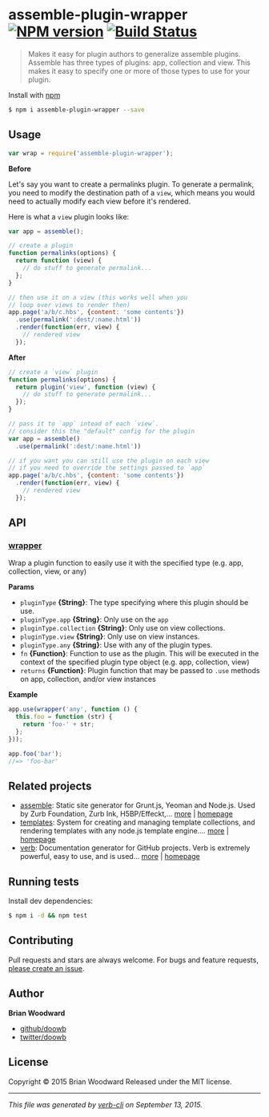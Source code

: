# assemble-plugin-wrapper [![NPM version](https://badge.fury.io/js/assemble-plugin-wrapper.svg)](http://badge.fury.io/js/assemble-plugin-wrapper)  [![Build Status](https://travis-ci.org/doowb/assemble-plugin-wrapper.svg)](https://travis-ci.org/doowb/assemble-plugin-wrapper)

> Makes it easy for plugin authors to generalize assemble plugins. Assemble has three types of plugins: app, collection and view. This makes it easy to specify one or more of those types to use for your plugin.

Install with [npm](https://www.npmjs.com/)

```sh
$ npm i assemble-plugin-wrapper --save
```

## Usage

```js
var wrap = require('assemble-plugin-wrapper');
```

**Before**

Let's say you want to create a permalinks plugin. To generate a permalink, you need to modify the destination path of a `view`, which means you would need to actually modify each view before it's rendered.

Here is what a `view` plugin looks like:

```js
var app = assemble();

// create a plugin
function permalinks(options) {
  return function (view) {
    // do stuff to generate permalink...
  };
}

// then use it on a view (this works well when you 
// loop over views to render then)
app.page('a/b/c.hbs', {content: 'some contents'})
  .use(permalink(':dest/:name.html'))
  .render(function(err, view) {
    // rendered view
  });
```

**After**

```js
// create a `view` plugin
function permalinks(options) {
  return plugin('view', function (view) {
    // do stuff to generate permalink...
  });
}

// pass it to `app` intead of each `view`. 
// consider this the "default" config for the plugin
var app = assemble()
  .use(permalink(':dest/:name.html'))

// if you want you can still use the plugin on each view 
// if you need to override the settings passed to `app`
app.page('a/b/c.hbs', {content: 'some contents'})
  .render(function(err, view) {
    // rendered view
  });
```

## API

### [wrapper](index.js#L36)

Wrap a plugin function to easily use it with the specified type (e.g. app, collection, view, or any)

**Params**

* `pluginType` **{String}**: The type specifying where this plugin should be use.
* `pluginType.app` **{String}**: Only use on the `app`
* `pluginType.collection` **{String}**: Only use on view collections.
* `pluginType.view` **{String}**: Only use on view instances.
* `pluginType.any` **{String}**: Use with any of the plugin types.
* `fn` **{Function}**: Function to use as the plugin. This will be executed in the context of the specified plugin type object (e.g. app, collection, view)
* `returns` **{Function}**: Plugin function that may be passed to `.use` methods on app, collection, and/or view instances

**Example**

```js
app.use(wrapper('any', function () {
  this.foo = function (str) {
    return 'foo-' + str;
  };
}));

app.foo('bar');
//=> 'foo-bar'
```

## Related projects

* [assemble](https://www.npmjs.com/package/assemble): Static site generator for Grunt.js, Yeoman and Node.js. Used by Zurb Foundation, Zurb Ink, H5BP/Effeckt,… [more](https://www.npmjs.com/package/assemble) | [homepage](http://assemble.io)
* [templates](https://www.npmjs.com/package/templates): System for creating and managing template collections, and rendering templates with any node.js template engine.… [more](https://www.npmjs.com/package/templates) | [homepage](https://github.com/jonschlinkert/templates)
* [verb](https://www.npmjs.com/package/verb): Documentation generator for GitHub projects. Verb is extremely powerful, easy to use, and is used… [more](https://www.npmjs.com/package/verb) | [homepage](https://github.com/verbose/verb)

## Running tests

Install dev dependencies:

```sh
$ npm i -d && npm test
```

## Contributing

Pull requests and stars are always welcome. For bugs and feature requests, [please create an issue](https://github.com/doowb/assemble-plugin-wrapper/issues/new).

## Author

**Brian Woodward**

+ [github/doowb](https://github.com/doowb)
+ [twitter/doowb](http://twitter.com/doowb)

## License

Copyright © 2015 Brian Woodward
Released under the MIT license.

***

_This file was generated by [verb-cli](https://github.com/assemble/verb-cli) on September 13, 2015._
